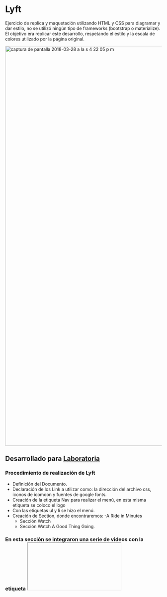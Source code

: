 # Lyft
Ejercicio de  replica y maquetación utilizando HTML y CSS para diagramar y dar estilo, no se utilizó ningún tipo de frameworks (bootstrap o materialize). El objetivo era replicar este desarrollo, respetando el estilo y la escala de colores utilizado por la página original. 

<img width="1280" alt="captura de pantalla 2018-03-28 a la s 4 22 05 p m" src="https://user-images.githubusercontent.com/30266022/38051393-848c7504-32a4-11e8-8103-2773021458c8.png">


## Desarrollado para [Laboratoria](http://laboratoria.la)

### Procedimiento de realización de Lyft

+ Definición del Documento.
+ Declaración de los Link a utilizar como: la dirección del archivo css, iconos de icomoon y fuentes de google fonts.
+ Creación de la etiqueta Nav para realizar el menú, en esta misma etiqueta se coloco el logo 
+ Con las etiquetas ul y li se hizo el menú.
+ Creación de Section, donde encontraremos: 
  -A Ride in Minutes
  - Sección Watch
  - Sección Watch A Good Thing Going.
### En esta sección se integraron una serie de videos con la etiqueta <iframe> donde se incorporo por medio de Embed vide dado por youtube.

+ Creación del Footer, dentro del existe:
  -Menú
  -Redes sociales.


